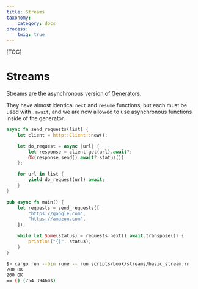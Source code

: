 ```yaml
---
title: Streams
taxonomy:
    category: docs
process:
    twig: true
---
```


[TOC]

# Streams

Streams are the asynchronous version of [Generators](../../08.generators/exolynk.md).

They have almost identical `next` and `resume` functions, but each must be used
with `.await`, and we are now allowed to use asynchronous functions inside of
the generator.

```rust
async fn send_requests(list) {
    let client = http::Client::new();

    let do_request = async |url| {
        let response = client.get(url).await?;
        Ok(response.send().await?.status())
    };

    for url in list {
        yield do_request(url).await;
    }
}

pub async fn main() {
    let requests = send_requests([
        "https://google.com",
        "https://amazon.com",
    ]);

    while let Some(status) = requests.next().await.transpose()? {
        println!("{}", status);
    }
}
```

```bash
$> cargo run --bin rune -- run scripts/book/streams/basic_stream.rn
200 OK
200 OK
== () (754.3946ms)
```
